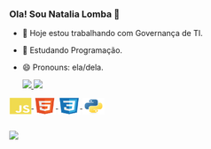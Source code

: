 ### Ola! Sou Natalia Lomba  👋

- 🔭 Hoje estou trabalhando com  Governança de TI.
- 🌱 Estudando Programação. 
- 😄 Pronouns:  ela/dela.

  <div>
  <a href="https://github.com/natalialomba">
  <img height="180em" src="https://github-readme-stats.vercel.app/api?username=natalialomba&show_icons=true&theme=dracula&include_all_commits=true&count_private=true"/>
  <img height="180em" src="https://github-readme-stats.vercel.app/api/top-langs/?username=natalialomba&layout=compact&langs_count=7&theme=dracula"/>
</div>
  
  <div>
  <img align="center" alt="Rafa-Js" height="30" width="40" src="https://raw.githubusercontent.com/devicons/devicon/master/icons/javascript/javascript-plain.svg">
  <img align="center" alt="Rafa-HTML" height="30" width="40" src="https://raw.githubusercontent.com/devicons/devicon/master/icons/html5/html5-original.svg">
  <img align="center" alt="Rafa-CSS" height="30" width="40" src="https://raw.githubusercontent.com/devicons/devicon/master/icons/css3/css3-original.svg">
  <img align="center" alt="Rafa-Python" height="30" width="40" src="https://raw.githubusercontent.com/devicons/devicon/master/icons/python/python-original.svg">
</div>
  
 ## 
 <div> 
  <a href="https://www.linkedin.com/in/natalia-lomba-38215a11b" target="_blank"><img src="https://img.shields.io/badge/-LinkedIn-%230077B5?style=for-the-badge&logo=linkedin&logoColor=white" target="_blank"></a> 
</div>
